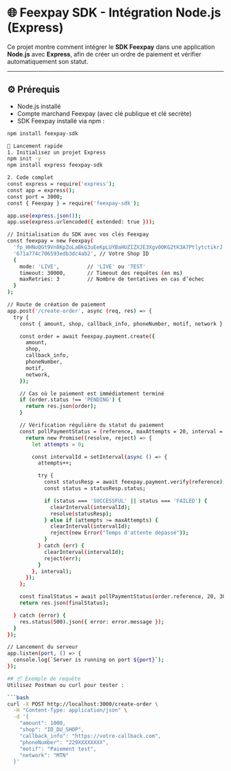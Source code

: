 # 🌐 Feexpay SDK - Intégration Node.js (Express)

Ce projet montre comment intégrer le **SDK Feexpay** dans une application **Node.js** avec **Express**, afin de créer un ordre de paiement et vérifier automatiquement son statut.

---

## ⚙️ Prérequis

- Node.js installé
- Compte marchand Feexpay (avec clé publique et clé secrète)
- SDK Feexpay installé via npm :

```bash
npm install feexpay-sdk

🚀 Lancement rapide
1. Initialisez un projet Express
npm init -y
npm install express feexpay-sdk

2. Code complet
const express = require('express');
const app = express();
const port = 3000;
const { Feexpay } = require('feexpay-sdk');

app.use(express.json());
app.use(express.urlencoded({ extended: true }));

// Initialisation du SDK avec vos clés Feexpay
const feexpay = new Feexpay(
  'fp_HHNoQGt9Vn8KpZoLaBkG3uEeKpLUYBaHUZIZXJE3Xgv0OKG2tK3A7PtlytctikrJ', // Token
  '671a774c706593edb3dc4ab2', // Votre Shop ID
  {
    mode: 'LIVE',         // 'LIVE' ou 'TEST'
    timeout: 30000,       // Timeout des requêtes (en ms)
    maxRetries: 3         // Nombre de tentatives en cas d’échec
  }
);

// Route de création de paiement
app.post('/create-order', async (req, res) => {
  try {
    const { amount, shop, callback_info, phoneNumber, motif, network } = req.body;

    const order = await feexpay.payment.create({
      amount,
      shop,
      callback_info,
      phoneNumber,
      motif,
      network,
    });

    // Cas où le paiement est immédiatement terminé
    if (order.status !== 'PENDING') {
      return res.json(order);
    }

    // Vérification régulière du statut du paiement
    const pollPaymentStatus = (reference, maxAttempts = 20, interval = 30000) => {
      return new Promise((resolve, reject) => {
        let attempts = 0;

        const intervalId = setInterval(async () => {
          attempts++;

          try {
            const statusResp = await feexpay.payment.verify(reference);
            const status = statusResp.status;

            if (status === 'SUCCESSFUL' || status === 'FAILED') {
              clearInterval(intervalId);
              resolve(statusResp);
            } else if (attempts >= maxAttempts) {
              clearInterval(intervalId);
              reject(new Error("Temps d'attente dépassé"));
            }
          } catch (err) {
            clearInterval(intervalId);
            reject(err);
          }
        }, interval);
      });
    };

    const finalStatus = await pollPaymentStatus(order.reference, 20, 30000);
    return res.json(finalStatus);

  } catch (error) {
    res.status(500).json({ error: error.message });
  }
});

// Lancement du serveur
app.listen(port, () => {
  console.log(`Server is running on port ${port}`);
});

## 📦 Exemple de requête
Utilisez Postman ou curl pour tester :

```bash
curl -X POST http://localhost:3000/create-order \
  -H "Content-Type: application/json" \
  -d '{
    "amount": 1000,
    "shop": "ID_DU_SHOP",
    "callback_info": "https://votre-callback.com",
    "phoneNumber": "229XXXXXXXX",
    "motif": "Paiement test",
    "network": "MTN"
  }'

```
